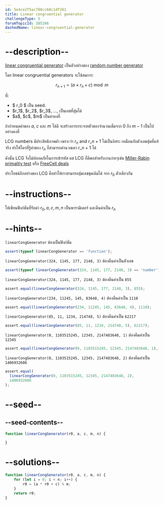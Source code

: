 ```yaml
---
id: 5e4ce2f5ac708cc68c1df261
title: Linear congruential generator
challengeType: 5
forumTopicId: 385266
dashedName: linear-congruential-generator
---
```


# --description--

[linear congruential generator](<https://en.wikipedia.org/wiki/linear congruential generator>) 
เป็นตัวอย่างของ [random number generator](<http://rosettacode.org/wiki/random number generator>) 

โดย linear congruential generators จะใช้สมการ:

$$r_{n + 1} = (a \times r_n + c) \bmod m$$

ที่:

<ul>
<li>$ r_0 $ เป็น seed.</li>
<li>$r_1$, $r_2$, $r_3$, ..., เป็นเลขที่สุ่มได้</li>
<li>$a$, $c$, $m$ เป็นค่าคงที่</li>
</ul>

ถ้ากำหนดค่าของ $a$, $c$ และ $m$ ได้ดี จะสร้างการกระจายตัวของจำนวนเต็มจาก $0$ ถึง $m - 1$ เป็นไปอย่างคงที่

LCG numbers มีประสิทธิภาพต่ำ เพราะว่า $r_n$ and $r\_{n + 1}$ 
ไม่เป็นอิสระ เหมือนกับตัวเลขสุ่มที่แท้จริง ทำให้ใครที่รู้ค่าของ $r_n$ ก็สามารถคำนวณหา $r\_{n + 1}$ ได้


ดังนั้น LCG จึงไม่ปลอดภัยในการเข้ารหัส แต่ LCG ก็ดีพอสำหรับงานง่ายๆเช่น [Miller-Rabin primality test](<http://rosettacode.org/wiki/Miller-Rabin primality test>) หรือ [FreeCell deals](<http://rosettacode.org/wiki/deal cards for FreeCell>)

ประโยชน์อีกอย่างของ LCG คือทำให้เราสามารถสุ่มเลขชุดเดิมได้ จาก $r_0$ ตัวเดียวกัน 

# --instructions--

ให้เขียนฟังก์ชันที่รับค่า $r_0,a,c,m,n$ เป็นพารามิเตอร์ และคืนค่าเป็น $r_n$

# --hints--

`linearCongGenerator` ต้องเป็นฟังก์ชัน

```js
assert(typeof linearCongGenerator == 'function');
```

`linearCongGenerator(324, 1145, 177, 2148, 3)` ต้องคืนค่าเป็นตัวเลข

```js
assert(typeof linearCongGenerator(324, 1145, 177, 2148, 3) == 'number');
```

`linearCongGenerator(324, 1145, 177, 2148, 3)` ต้องคืนค่าเป็น `855`

```js
assert.equal(linearCongGenerator(324, 1145, 177, 2148, 3), 855);
```

`linearCongGenerator(234, 11245, 145, 83648, 4)` ต้องคืนค่าเป็น `1110`

```js
assert.equal(linearCongGenerator(234, 11245, 145, 83648, 4), 1110);
```

`linearCongGenerator(85, 11, 1234, 214748, 5)` ต้องคืนค่าเป็น `62217`

```js
assert.equal(linearCongGenerator(85, 11, 1234, 214748, 5), 62217);
```

`linearCongGenerator(0, 1103515245, 12345, 2147483648, 1)` ต้องคืนค่าเป็น `12345`

```js
assert.equal(linearCongGenerator(0, 1103515245, 12345, 2147483648, 1), 12345);
```

`linearCongGenerator(0, 1103515245, 12345, 2147483648, 2)` ต้องคืนค่าเป็น `1406932606`

```js
assert.equal(
  linearCongGenerator(0, 1103515245, 12345, 2147483648, 2),
  1406932606
);
```

# --seed--

## --seed-contents--

```js
function linearCongGenerator(r0, a, c, m, n) {

}
```

# --solutions--

```js
function linearCongGenerator(r0, a, c, m, n) {
    for (let i = 0; i < n; i++) {
        r0 = (a * r0 + c) % m;
    }
    return r0;
}
```
